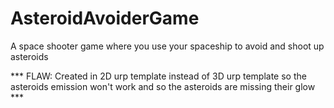 # AsteroidAvoiderGame
 A space shooter game where you use your spaceship to avoid and shoot up asteroids

*** FLAW: Created in 2D urp template instead of 3D urp template so the asteroids emission won't work 
and so the asteroids are missing their glow ***
